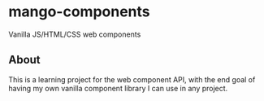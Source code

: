 # mango-components

Vanilla JS/HTML/CSS web components

## About

This is a learning project for the web component API, with the end goal of having my own vanilla component library I can use in any project.